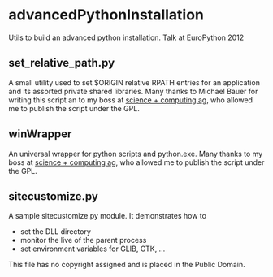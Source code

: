 advancedPythonInstallation
==========================

Utils to build an advanced python installation. Talk at EuroPython 2012

set_relative_path.py
--------------------

A small utility used to set $ORIGIN relative RPATH entries for
an application and its assorted private shared libraries.
Many thanks to Michael Bauer for writing this script an to my boss at 
<a href="http://www.science-computing.de">science + computing ag</a>, 
who allowed me to publish the script under the GPL.

winWrapper
----------

An universal wrapper for python scripts and python.exe.
Many thanks to my boss at 
<a href="http://www.science-computing.de">science + computing ag</a>, 
who allowed me to publish the script under the GPL.

sitecustomize.py
----------------

A sample sitecustomize.py module. It demonstrates how to 

* set the DLL directory
* monitor the live of  the parent process
* set environment variables for GLIB, GTK, ...

This file has no copyright assigned and is placed in the Public Domain. 